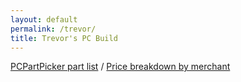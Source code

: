 ```yaml
---
layout: default
permalink: /trevor/
title: Trevor's PC Build
---
```

<a href="https://pcpartpicker.com/list/jMXBpb">PCPartPicker part list</a> / <a href="https://pcpartpicker.com/list/jMXBpb/by_merchant/">Price breakdown by merchant</a>
<style background-color: black>
<table class="pcpp-part-list">
  <thead>
    <tr>
      <th>Type</th>
      <th>Item</th>
      <th>Price</th>
    </tr>
  </thead>
  <tbody>
    <tr>
      <td class="pcpp-part-list-type">CPU</td>
      <td class="pcpp-part-list-item"><a href="https://pcpartpicker.com/product/7qyxFT/amd-ryzen-7-1800x-36ghz-8-core-processor-yd180xbcaewof">AMD - Ryzen 7 1800X 3.6GHz 8-Core Processor</a></td>
      <td class="pcpp-part-list-price">
        <a href="https://pcpartpicker.com/product/7qyxFT/amd-ryzen-7-1800x-36ghz-8-core-processor-yd180xbcaewof">$457.00 @ Amazon</a>
      </td>
    </tr>
    <tr>
      <td class="pcpp-part-list-type">CPU Cooler</td>
      <td class="pcpp-part-list-item"><a href="https://pcpartpicker.com/product/Jsdqqs/cooler-master-cpu-cooler-rrt418pkr1">Cooler Master - Hyper T4 70.0 CFM Rifle Bearing CPU Cooler</a></td>
      <td class="pcpp-part-list-price">
        <a href="https://pcpartpicker.com/product/Jsdqqs/cooler-master-cpu-cooler-rrt418pkr1">$14.99 @ Newegg</a>
      </td>
    </tr>
    <tr>
      <td class="pcpp-part-list-type">Thermal Compound</td>
      <td class="pcpp-part-list-item"><a href="https://pcpartpicker.com/product/6RrG3C/arctic-silver-thermal-paste-as535g">Arctic Silver - 5 High-Density Polysynthetic Silver 3.5g Thermal Paste</a></td>
      <td class="pcpp-part-list-price">
        <a href="https://pcpartpicker.com/product/6RrG3C/arctic-silver-thermal-paste-as535g">$6.89 @ OutletPC</a>
      </td>
    </tr>
    <tr>
      <td class="pcpp-part-list-type">Motherboard</td>
      <td class="pcpp-part-list-item"><a href="https://pcpartpicker.com/product/2pnG3C/gigabyte-ga-ab350-gaming-3-atx-am4-motherboard-ga-ab350-gaming-3">Gigabyte - GA-AB350-GAMING 3 ATX AM4 Motherboard</a></td>
      <td class="pcpp-part-list-price">
        <a href="https://pcpartpicker.com/product/2pnG3C/gigabyte-ga-ab350-gaming-3-atx-am4-motherboard-ga-ab350-gaming-3">$79.99 @ Newegg</a>
      </td>
    </tr>
    <tr>
      <td class="pcpp-part-list-type">Memory</td>
      <td class="pcpp-part-list-item"><a href="https://pcpartpicker.com/product/c8rcCJ/geil-memory-gpr416gb2400c16dc">GeIL - EVO POTENZA 16GB (2 x 8GB) DDR4-2400 Memory</a></td>
      <td class="pcpp-part-list-price">
        <a href="https://pcpartpicker.com/product/c8rcCJ/geil-memory-gpr416gb2400c16dc">$93.99 @ Newegg</a>
      </td>
    </tr>
    <tr>
      <td class="pcpp-part-list-type">Video Card</td>
      <td class="pcpp-part-list-item"><a href="https://pcpartpicker.com/product/H97CmG/msi-geforce-gtx-1050-ti-4gb-gaming-x-4g-video-card-gtx-1050-ti-gaming-x-4g">MSI - GeForce GTX 1050 Ti 4GB GAMING X 4G Video Card</a></td>
      <td class="pcpp-part-list-price">
        <a href="https://pcpartpicker.com/product/H97CmG/msi-geforce-gtx-1050-ti-4gb-gaming-x-4g-video-card-gtx-1050-ti-gaming-x-4g">$159.98 @ Newegg</a>
      </td>
    </tr>
    <tr>
      <td class="pcpp-part-list-type">Case</td>
      <td class="pcpp-part-list-item"><a href="https://pcpartpicker.com/product/sYgPxr/deepcool-case-tesseractswred">Deepcool - TESSERACT SW RED ATX Mid Tower Case</a></td>
      <td class="pcpp-part-list-price">
        <a href="https://pcpartpicker.com/product/sYgPxr/deepcool-case-tesseractswred">$46.98 @ Newegg</a>
      </td>
    </tr>
    <tr>
      <td class="pcpp-part-list-type">Power Supply</td>
      <td class="pcpp-part-list-item"><a href="https://pcpartpicker.com/product/MfvZxr/evga-450w-80-bronze-certified-atx-power-supply-100-b1-0450-k1">EVGA - 450W 80+ Bronze Certified ATX Power Supply</a></td>
      <td class="pcpp-part-list-price">
        <a href="https://pcpartpicker.com/product/MfvZxr/evga-450w-80-bronze-certified-atx-power-supply-100-b1-0450-k1">$30.98 @ Newegg</a>
      </td>
    </tr>
    <tr>
      <td class="pcpp-part-list-type">Optical Drive</td>
      <td class="pcpp-part-list-item"><a href="https://pcpartpicker.com/product/z2dqqs/lg-optical-drive-wh14ns40">LG - WH14NS40 Blu-Ray/DVD/CD Writer</a></td>
      <td class="pcpp-part-list-price">
        <a href="https://pcpartpicker.com/product/z2dqqs/lg-optical-drive-wh14ns40">$46.88 @ OutletPC</a>
      </td>
    </tr>
    <tr>
      <td></td>
      <td class="pcpp-part-list-price-note">Prices include shipping, taxes, rebates, and discounts</td>
      <td></td>
    </tr>
    <tr>
      <td></td>
      <td class="pcpp-part-list-subtotal">Total (before mail-in rebates)</td>
      <td class="pcpp-part-list-subtotal-price">$997.68</td>
    </tr>
    <tr>
      <td></td>
      <td class="pcpp-part-list-subtotal">Mail-in rebates</td>
      <td class="pcpp-part-list-subtotal-price">-$60.00</td>
    </tr>
    <tr>
      <td></td>
      <td class="pcpp-part-list-total">Total</td>
      <td class="pcpp-part-list-total-price">$937.68</td>
    </tr>
    <tr>
      <td></td>
      <td class="pcpp-part-list-price-note">Generated by <a href="http://pcpartpicker.com">PCPartPicker</a> 2017-06-05 11:24 EDT-0400</td>
      <td></td>
    </tr>
  </tbody>
</table>
</style>
